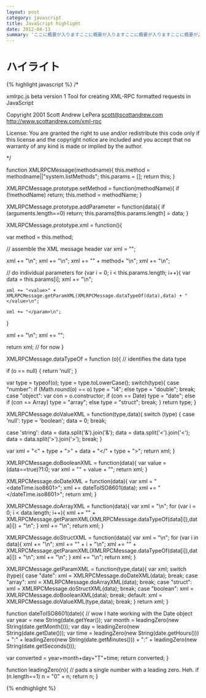 ```yaml
---
layout: post
category: javascript
title: JavaScript highlight
date: 2012-04-13
summary: 'ここに概要が入りますここに概要が入りますここに概要が入りますここに概要が入りますここに概要が入りますここに概要が入りますここに概要が入りますここに概要が入りますここに概要が入りますここに概要が入りますここに概要が入りますここに概要が入りますここに概要が入りますここに概要が入りますここに概要が入りますここに概要が入ります'
---
```


# ハイライト

{% highlight javascript %}
/*
 
xmlrpc.js beta version 1
Tool for creating XML-RPC formatted requests in JavaScript
 
Copyright 2001 Scott Andrew LePera
scott@scottandrew.com
http://www.scottandrew.com/xml-rpc
 
License: 
You are granted the right to use and/or redistribute this 
code only if this license and the copyright notice are included 
and you accept that no warranty of any kind is made or implied 
by the author.
 
*/
 
function XMLRPCMessage(methodname){
  this.method = methodname||"system.listMethods";
  this.params = [];
  return this;
}
 
XMLRPCMessage.prototype.setMethod = function(methodName){
  if (!methodName) return;
  this.method = methodName;
}
 
XMLRPCMessage.prototype.addParameter = function(data){
  if (arguments.length==0) return;
  this.params[this.params.length] = data;
}
 
XMLRPCMessage.prototype.xml = function(){
 
  var method = this.method;
   
  // assemble the XML message header
  var xml = "";
   
  xml += "<?xml version=\"1.0\"?>\n";
  xml += "<methodCall>\n";
  xml += "<methodName>" + method+ "</methodName>\n";
  xml += "<params>\n";
   
  // do individual parameters
  for (var i = 0; i < this.params.length; i++){
    var data = this.params[i];
    xml += "<param>\n";
 
    xml += "<value>" + XMLRPCMessage.getParamXML(XMLRPCMessage.dataTypeOf(data),data) + "</value>\n";
     
    xml += "</param>\n";
  }
   
  xml += "</params>\n";
  xml += "</methodCall>";
   
  return xml; // for now
}
 
XMLRPCMessage.dataTypeOf = function (o){
  // identifies the data type
   
  if (o == null)
  {
      return 'null';
  }
   
  var type = typeof(o);
  type = type.toLowerCase();
  switch(type){
    case "number":
      if (Math.round(o) == o) type = "i4";
      else type = "double";
      break;
    case "object":
      var con = o.constructor;
      if (con == Date) type = "date";
      else if (con == Array) type = "array";
      else type = "struct";
      break;
  }
  return type;
}
 
XMLRPCMessage.doValueXML = function(type,data){
  switch (type)
  {
      case 'null':
      type = 'boolean';
      data = 0;
      break;
       
  case 'string':
      data = data.split('&').join('&');
      data = data.split('<').join('<');
      data = data.split('>').join('>');
      break;
  }
 
  var xml = "<" + type + ">" + data + "</" + type + ">";
  return xml;
}
 
XMLRPCMessage.doBooleanXML = function(data){
  var value = (data==true)?1:0;
  var xml = "<boolean>" + value + "</boolean>";
  return xml;
}
 
XMLRPCMessage.doDateXML = function(data){
  var xml = "<dateTime.iso8601>";
  xml += dateToISO8601(data);
  xml += "</dateTime.iso8601>";
  return xml;
}
 
XMLRPCMessage.doArrayXML = function(data){
  var xml = "<array><data>\n";
  for (var i = 0; i < data.length; i++){
    xml += "<value>" + XMLRPCMessage.getParamXML(XMLRPCMessage.dataTypeOf(data[i]),data[i]) + "</value>\n";
  }
  xml += "</data></array>\n";
  return xml;
}
 
XMLRPCMessage.doStructXML = function(data){
  var xml = "<struct>\n";
  for (var i in data){
    xml += "<member>\n";
    xml += "<name>" + i + "</name>\n";
    xml += "<value>" + XMLRPCMessage.getParamXML(XMLRPCMessage.dataTypeOf(data[i]),data[i]) + "</value>\n";
    xml += "</member>\n";
  }
  xml += "</struct>\n";
  return xml;
}
 
XMLRPCMessage.getParamXML = function(type,data){
  var xml;
  switch (type){
    case "date":
      xml = XMLRPCMessage.doDateXML(data);
      break;
    case "array":
      xml = XMLRPCMessage.doArrayXML(data);
      break;
    case "struct":
      xml = XMLRPCMessage.doStructXML(data);
      break;
    case "boolean":
      xml = XMLRPCMessage.doBooleanXML(data);
      break;
    default:
      xml = XMLRPCMessage.doValueXML(type,data);
      break;
  }
  return xml;
}
 
function dateToISO8601(date){
  // wow I hate working with the Date object
  var year = new String(date.getYear());
  var month = leadingZero(new String(date.getMonth()));
  var day = leadingZero(new String(date.getDate()));
  var time = leadingZero(new String(date.getHours())) + ":" + leadingZero(new String(date.getMinutes())) + ":" + leadingZero(new String(date.getSeconds()));
 
  var converted = year+month+day+"T"+time;
  return converted;
} 
   
function leadingZero(n){
  // pads a single number with a leading zero. Heh.
  if (n.length==1) n = "0" + n;
  return n;
}

{% endhighlight %}
